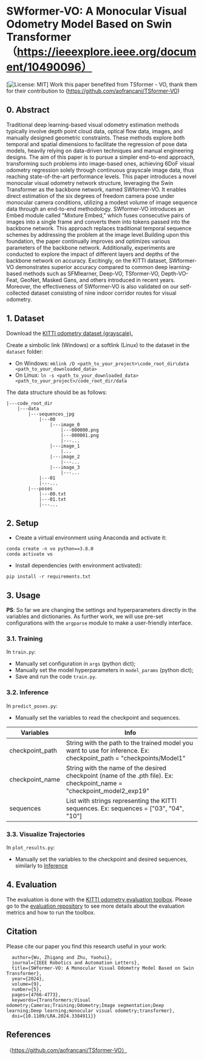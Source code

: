 # SWformer-VO: A Monocular Visual Odometry Model Based on Swin Transformer （https://ieeexplore.ieee.org/document/10490096）

[![License: MIT](https://img.shields.io/badge/License-MIT-yellow.svg)]
Work this paper benefited from TSformer - VO, thank them for their contribution to (https://github.com/aofrancani/TSformer-VO)
## 0. Abstract
Traditional deep learning-based visual odometry estimation methods typically involve depth point cloud data, optical flow data, images, and manually designed geometric constraints.  These methods explore both temporal and spatial dimensions to facilitate the regression of pose data models, heavily relying on data-driven techniques and manual engineering designs. The aim of this paper is to pursue a simpler end-to-end approach, transforming such problems into image-based ones, achieving 6DoF visual odometry regression solely through continuous grayscale image data, thus reaching state-of-the-art performance levels. This paper introduces a novel monocular visual odometry network structure, leveraging the Swin Transformer as the backbone network, named SWformer-VO. It enables direct estimation of the six degrees of freedom camera pose under monocular camera conditions, utilizing a modest volume of image sequence data through an end-to-end methodology. SWformer-VO introduces an Embed module called "Mixture Embed," which fuses consecutive pairs of images into a single frame and converts them into tokens passed into the backbone network.  This approach replaces traditional temporal sequence schemes by addressing the problem at the image level.Building upon this foundation, the paper continually improves and optimizes various parameters of the backbone network. Additionally, experiments are conducted to explore the impact of different layers and depths of the backbone network on accuracy. Excitingly, on the KITTI dataset, SWformer-VO demonstrates superior accuracy compared to common deep learning-based methods such as SFMlearner, Deep-VO, TSformer-VO, Depth-VO-Feat, GeoNet, Masked Gans, and others introduced in recent years. Moreover, the effectiveness of SWformer-VO is also validated on our self-collected dataset consisting of nine indoor corridor routes for visual odometry.

## 1. Dataset
Download the [KITTI odometry dataset (grayscale).](https://www.cvlibs.net/datasets/kitti/eval_odometry.php)


Create a simbolic link (Windows) or a softlink (Linux) to the dataset in the `dataset` folder:

- On Windows:
```mklink /D <path_to_your_project>\code_root_dir\data <path_to_your_downloaded_data>```
- On Linux: 
```ln -s <path_to_your_downloaded_data> <path_to_your_project>/code_root_dir/data```

The data structure should be as follows:
```
|---code_root_dir
    |---data
        |---sequences_jpg
            |---00
                |---image_0
                    |---000000.png
                    |---000001.png
                    |---...
                |---image_1
                    |...
                |---image_2
                    |---...
                |---image_3
                    |---...
            |---01
            |---...
		|---poses
			|---00.txt
			|---01.txt
			|---...
```


## 2. Setup
- Create a virtual environment using Anaconda and activate it:
```
conda create -n vo python==3.8.0
conda activate vo
```
- Install dependencies (with environment activated):
```
pip install -r requirements.txt
```

## 3. Usage

**PS**: So far we are changing the settings and hyperparameters directly in the variables and dictionaries. As further work, we will use pre-set configurations with the `argparse` module to make a user-friendly interface.

### 3.1. Training

In `train.py`:
- Manually set configuration in `args` (python dict);
- Manually set the model hyperparameters in `model_params` (python dict);
- Save and run the code `train.py`.

### 3.2. Inference

In `predict_poses.py`:
- Manually set the variables to read the checkpoint and sequences.

| **Variables**   | **Info**                                                                                                             |
|-----------------|----------------------------------------------------------------------------------------------------------------------|
| checkpoint_path | String with the path to the trained model you want to use for inference.  Ex: checkpoint_path = "checkpoints/Model1" |
| checkpoint_name | String with the name of the desired checkpoint (name of the .pth file).  Ex: checkpoint_name = "checkpoint_model2_exp19" |
| sequences       | List with strings representing the KITTI sequences.  Ex: sequences = ["03", "04", "10"]                              |

### 3.3. Visualize Trajectories
In `plot_results.py`:
- Manually set the variables to the checkpoint and desired sequences, similarly to [Inference](#42-inference)


## 4. Evaluation
The evaluation is done with the [KITTI odometry evaluation toolbox](https://github.com/Huangying-Zhan/kitti-odom-eval). Please go to the [evaluation repository](https://github.com/Huangying-Zhan/kitti-odom-eval) to see more details about the evaluation metrics and how to run the toolbox.


## Citation
Please cite our paper you find this research useful in your work:

```@ARTICLE{10490096,
  author={Wu, Zhigang and Zhu, Yaohui},
  journal={IEEE Robotics and Automation Letters}, 
  title={SWformer-VO: A Monocular Visual Odometry Model Based on Swin Transformer}, 
  year={2024},
  volume={9},
  number={5},
  pages={4766-4773},
  keywords={Transformers;Visual odometry;Cameras;Training;Odometry;Image segmentation;Deep learning;Deep learning;monocular visual odometry;transformer},
  doi={10.1109/LRA.2024.3384911}}

```

## References

（https://github.com/aofrancani/TSformer-VO）

